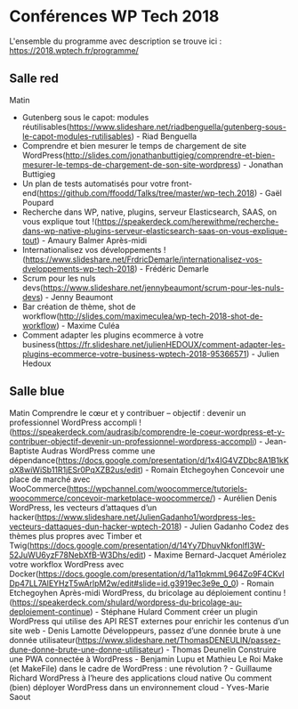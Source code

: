 # Conférences WP Tech 2018
L'ensemble du programme avec description se trouve ici : https://2018.wptech.fr/programme/

## Salle red
Matin
* Gutenberg sous le capot: modules réutilisables(https://www.slideshare.net/riadbenguella/gutenberg-sous-le-capot-modules-rutilisables) - Riad Benguella
* Comprendre et bien mesurer le temps de chargement de site WordPress(http://slides.com/jonathanbuttigieg/comprendre-et-bien-mesurer-le-temps-de-chargement-de-son-site-wordpress) - Jonathan Buttigieg
* Un plan de tests automatisés pour votre front-end(https://github.com/ffoodd/Talks/tree/master/wp-tech.2018) - Gaël Poupard
* Recherche dans WP, native, plugins, serveur Elasticsearch, SAAS, on vous explique tout !(https://speakerdeck.com/herewithme/recherche-dans-wp-native-plugins-serveur-elasticsearch-saas-on-vous-explique-tout) - Amaury Balmer
Après-midi
* Internationalisez vos développements !(https://www.slideshare.net/FrdricDemarle/internationalisez-vos-dveloppements-wp-tech-2018) - Frédéric Demarle
* Scrum pour les nuls devs(https://www.slideshare.net/jennybeaumont/scrum-pour-les-nuls-devs) - Jenny Beaumont
* Bar création de thème, shot de workflow(http://slides.com/maximeculea/wp-tech-2018-shot-de-workflow) - Maxime Culéa
* Comment adapter les plugins ecommerce à votre business(https://fr.slideshare.net/julienHEDOUX/comment-adapter-les-plugins-ecommerce-votre-business-wptech-2018-95366571) -  Julien Hedoux
## Salle blue
Matin
Comprendre le cœur et y contribuer – objectif : devenir un professionnel WordPress accompli !(https://speakerdeck.com/audrasjb/comprendre-le-coeur-wordpress-et-y-contribuer-objectif-devenir-un-professionnel-wordpress-accompli) - Jean-Baptiste Audras
WordPress comme une dépendance(https://docs.google.com/presentation/d/1x4IG4VZDbc8A1B1kKqX8wiWiSb11R1jESr0PqXZB2us/edit) - Romain Etchegoyhen
Concevoir une place de marché avec WooCommerce(https://wpchannel.com/woocommerce/tutoriels-woocommerce/concevoir-marketplace-woocommerce/) - Aurélien Denis
WordPress, les vecteurs d’attaques d’un hacker(https://www.slideshare.net/JulienGadanho1/wordpress-les-vecteurs-dattaques-dun-hacker-wptech-2018) - Julien Gadanho
Codez des thèmes plus propres avec Timber et Twig(https://docs.google.com/presentation/d/14Yy7DhuvNkfonlfI3W-52JuWU6yzF78NebXfB-W3Dhs/edit) - Maxime Bernard-Jacquet
Amériolez votre workflox WordPress avec Docker(https://docs.google.com/presentation/d/1a11qkmmL964Zo9F4CKvIDp47LL7AlEYHzT5wArlpM2w/edit#slide=id.g3919ec3e9e_0_0) - Romain Etchegoyhen
Après-midi
WordPress, du bricolage au déploiement continu !(https://speakerdeck.com/shulard/wordpress-du-bricolage-au-deploiement-continue) - Stéphane Hulard
Comment créer un plugin WordPress qui utilise des API REST externes pour enrichir les contenus d’un site web - Denis Lamotte
Développeurs, passez d’une donnée brute à une donnée utilisateur(https://www.slideshare.net/ThomasDENEULIN/passez-dune-donne-brute-une-donne-utilisateur) - Thomas Deunelin
Construire une PWA connectée à WordPress - Benjamin Lupu et Mathieu Le Roi
Make (et MakeFile) dans le cadre de WordPress : une révolution ? - Guillaume Richard
WordPress à l’heure des applications cloud native Ou comment (bien) déployer WordPress dans un environnement cloud - Yves-Marie Saout